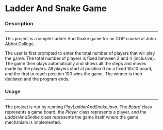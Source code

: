 # Ladder And Snake Game

### Description

---

This project is a simple Ladder And Snake game for an OOP course at John Abbot College. 

The user is first prompted to enter the total number of players that will play the game. The total number of players is fixed between 2 and 4 (inclusive). The game then plays automatically and shows all the steps and moves made by the players. All players start at position 0 on a fixed 10x10 board, and the first to reach position 100 wins the game. The winner is then declared and the program ends.

### Usage

---

The project is run by running *PlayLadderAndSnake.java*. The *Board* class represents a game board, the *Player* class represents a player, and the *LadderAndSnake* class represents the game itself where the game mechanism is implemented.